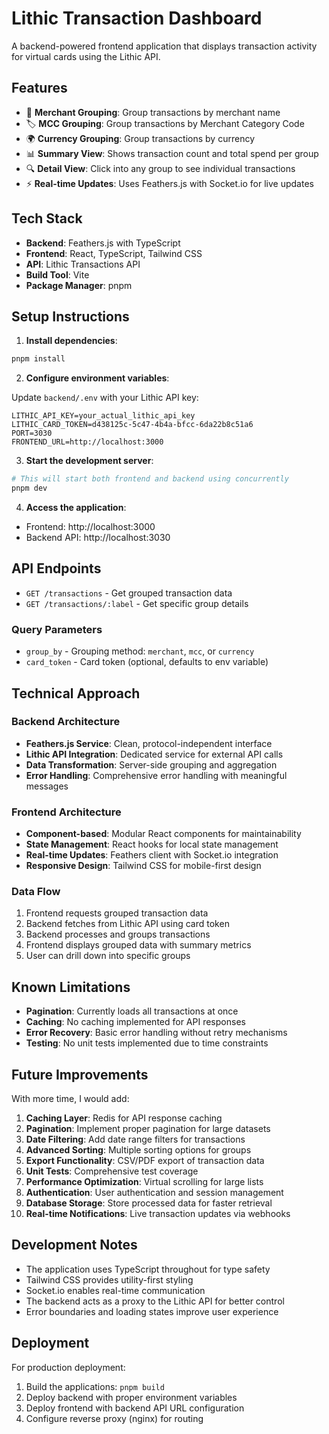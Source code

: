 # Lithic Transaction Dashboard

A backend-powered frontend application that displays transaction activity for virtual cards using the Lithic API.

## Features

- 🏪 **Merchant Grouping**: Group transactions by merchant name
- 🏷️ **MCC Grouping**: Group transactions by Merchant Category Code
- 🌍 **Currency Grouping**: Group transactions by currency
- 📊 **Summary View**: Shows transaction count and total spend per group
- 🔍 **Detail View**: Click into any group to see individual transactions
- ⚡ **Real-time Updates**: Uses Feathers.js with Socket.io for live updates

## Tech Stack

- **Backend**: Feathers.js with TypeScript
- **Frontend**: React, TypeScript, Tailwind CSS
- **API**: Lithic Transactions API
- **Build Tool**: Vite
- **Package Manager**: pnpm

## Setup Instructions

1. **Install dependencies**:

```bash
pnpm install
```

2. **Configure environment variables**:

Update `backend/.env` with your Lithic API key:

```env
LITHIC_API_KEY=your_actual_lithic_api_key
LITHIC_CARD_TOKEN=d438125c-5c47-4b4a-bfcc-6da22b8c51a6
PORT=3030
FRONTEND_URL=http://localhost:3000
```

3. **Start the development server**:

```bash
# This will start both frontend and backend using concurrently
pnpm dev
```

4. **Access the application**:
- Frontend: http://localhost:3000
- Backend API: http://localhost:3030

## API Endpoints

- `GET /transactions` - Get grouped transaction data
- `GET /transactions/:label` - Get specific group details

### Query Parameters

- `group_by` - Grouping method: `merchant`, `mcc`, or `currency`
- `card_token` - Card token (optional, defaults to env variable)

## Technical Approach

### Backend Architecture

- **Feathers.js Service**: Clean, protocol-independent interface
- **Lithic API Integration**: Dedicated service for external API calls
- **Data Transformation**: Server-side grouping and aggregation
- **Error Handling**: Comprehensive error handling with meaningful messages

### Frontend Architecture

- **Component-based**: Modular React components for maintainability
- **State Management**: React hooks for local state management
- **Real-time Updates**: Feathers client with Socket.io integration
- **Responsive Design**: Tailwind CSS for mobile-first design

### Data Flow

1. Frontend requests grouped transaction data
2. Backend fetches from Lithic API using card token
3. Backend processes and groups transactions
4. Frontend displays grouped data with summary metrics
5. User can drill down into specific groups

## Known Limitations

- **Pagination**: Currently loads all transactions at once
- **Caching**: No caching implemented for API responses
- **Error Recovery**: Basic error handling without retry mechanisms
- **Testing**: No unit tests implemented due to time constraints

## Future Improvements

With more time, I would add:

1. **Caching Layer**: Redis for API response caching
2. **Pagination**: Implement proper pagination for large datasets
3. **Date Filtering**: Add date range filters for transactions
4. **Advanced Sorting**: Multiple sorting options for groups
5. **Export Functionality**: CSV/PDF export of transaction data
6. **Unit Tests**: Comprehensive test coverage
7. **Performance Optimization**: Virtual scrolling for large lists
8. **Authentication**: User authentication and session management
9. **Database Storage**: Store processed data for faster retrieval
10. **Real-time Notifications**: Live transaction updates via webhooks

## Development Notes

- The application uses TypeScript throughout for type safety
- Tailwind CSS provides utility-first styling
- Socket.io enables real-time communication
- The backend acts as a proxy to the Lithic API for better control
- Error boundaries and loading states improve user experience

## Deployment

For production deployment:

1. Build the applications: `pnpm build`
2. Deploy backend with proper environment variables
3. Deploy frontend with backend API URL configuration
4. Configure reverse proxy (nginx) for routing